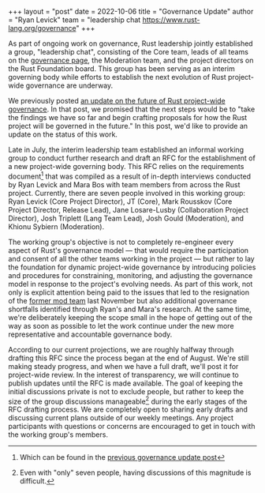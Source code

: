 +++
layout = "post"
date = 2022-10-06
title = "Governance Update"
author = "Ryan Levick"
team = "leadership chat <https://www.rust-lang.org/governance>"
+++

As part of ongoing work on governance, Rust leadership jointly established a group, "leadership chat", consisting of the Core team, leads of all teams on the [governance page], the Moderation team, and the project directors on the Rust Foundation board. This group has been serving as an interim governing body while efforts to establish the next evolution of Rust project-wide governance are underway.

We previously posted [an update on the future of Rust project-wide governance][update]. In that post, we promised that the next steps would be to "take the findings we have so far and begin crafting proposals for how the Rust project will be governed in the future." In this post, we'd like to provide an update on the status of this work.

Late in July, the interim leadership team established an informal working group to conduct further research and draft an RFC for the establishment of a new project-wide governing body. This RFC relies on the requirements document[^1] that was compiled as a result of in-depth interviews conducted by Ryan Levick and Mara Bos with team members from across the Rust project. Currently, there are seven people involved in this working group: Ryan Levick (Core Project Director), JT (Core), Mark Rousskov (Core Project Director, Release Lead), Jane Losare-Lusby (Collaboration Project Director), Josh Triplett (Lang Team Lead), Josh Gould (Moderation), and Khionu Sybiern (Moderation).

The working group's objective is not to completely re-engineer every aspect of Rust's governance model — that would require the participation and consent of all the other teams working in the project — but rather to lay the foundation for dynamic project-wide governance by introducing policies and procedures for constraining, monitoring, and adjusting the governance model in response to the project's evolving needs. As part of this work, not only is explicit attention being paid to the issues that led to the resignation of the [former mod team] last November but also additional governance shortfalls identified through Ryan's and Mara's research. At the same time, we're deliberately keeping the scope small in the hope of getting out of the way as soon as possible to let the work continue under the new more representative and accountable governance body.

According to our current projections, we are roughly halfway through drafting this RFC since the process began at the end of August. We're still making steady progress, and when we have a full draft, we'll post it for project-wide review. In the interest of transparency, we will continue to publish updates until the RFC is made available. The goal of keeping the initial discussions private is not to exclude people, but rather to keep the size of the group discussions manageable[^2] during the early stages of the RFC drafting process. We are completely open to sharing early drafts and discussing current plans outside of our weekly meetings. Any project participants with questions or concerns are encouraged to get in touch with the working group's members.

[^1]: Which can be found in the [previous governance update post][update]
[^2]: Even with "only" seven people, having discussions of this magnitude is difficult.

[governance page]: https://www.rust-lang.org/governance
[update]: https://blog.rust-lang.org/inside-rust/2022/05/19/governance-update.html
[former mod team]: https://blog.rust-lang.org/inside-rust/2021/11/25/in-response-to-the-moderation-team-resignation.html

